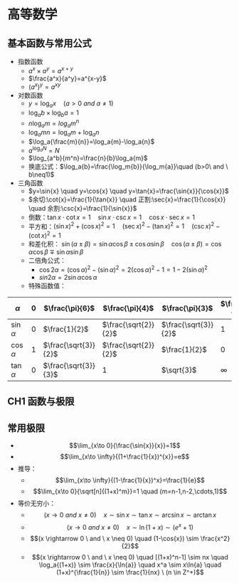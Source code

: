 # 高等数学

## 基本函数与常用公式

- 指数函数
  - $a^x\times a^y=a^{x+y}$
  - $\frac{a^x}{a^y}=a^{x-y}$
  - $(a^x)^y=a^{xy}$
- 对数函数
  - $y=\log_a{x}\quad (a>0\ and\ a\neq1)$
  - $\log_a{b}\times\log_b{a}=1$
  - $n\log_a{m}=log_a{m^n}$
  - $\log_a{mn}=\log_a{m}+\log_a{n}$
  - $\log_a{\frac{m}{n}}=\log_a{m}-\log_a{n}$
  - $a^{\log_aN}=N$
  - $\log_{a^b}{m^n}=\frac{n}{b}\log_a{m}$
  - 换底公式：$\log_a{b}=\frac{\log_m{b}}{\log_m{a}}\quad (b>0\ and \ b\neq1)$
- 三角函数
  - $y=\sin{x} \quad y=\cos{x} \quad y=\tan{x}=\frac{\sin{x}}{\cos{x}}$
  - $余切:\cot{x}=\frac{1}{\tan{x}} \quad 正割:\sec{x}=\frac{1}{\cos{x}} \quad 余割:\csc{x}=\frac{1}{\sin{x}}$
  - 倒数：$\tan{x} \cdot \cot{x}=1 \quad \sin{x} \cdot \csc{x}=1 \quad \cos{x} \cdot \sec{x}=1$
  - 平方和：$(\sin{x})^2+(\cos{x})^2=1 \quad (\sec{x})^2-(\tan{x})^2=1 \quad (\csc{x})^2-(\cot{x})^2=1$
  - 和差化积： $\sin{(\alpha \pm \beta)}=\sin{\alpha}\cos{\beta} \pm \cos{\alpha}\sin{\beta} \quad \cos{(\alpha \pm \beta)}=\cos{\alpha}\cos{\beta}\mp\sin{\alpha}\sin{\beta}$
  - 二倍角公式：
    - $\cos{2\alpha}=(\cos{\alpha})^2 - (\sin{\alpha})^2 = 2(\cos{\alpha})^2-1 =1-2(\sin{\alpha})^2$
    - $sin{2\alpha}=2\sin{\alpha}\cos{\alpha}$
  - 特殊函数值：

| $\alpha$       | 0   | $\frac{\pi}{6}$      | $\frac{\pi}{4}$      | $\frac{\pi}{3}$      | $\frac{\pi}{2}$ |
| -------------- | --- | -------------------- | -------------------- | -------------------- | --------------- |
| $\sin{\alpha}$ | 0   | $\frac{1}{2}$        | $\frac{\sqrt{2}}{2}$ | $\frac{\sqrt{3}}{2}$ | 1               |
| $\cos{\alpha}$ | 1   | $\frac{\sqrt{3}}{2}$ | $\frac{\sqrt{2}}{2}$ | $\frac{1}{2}$        | 0               |
| $\tan{\alpha}$ | 0   | $\frac{\sqrt{3}}{3}$ | 1                    | $\sqrt{3}$           | $\infty$        |

<!-- |$\tan{\alpha}$|0|$\frac{1}{2}$|$\frac{\sqrt{2}}{2}$|$\frac{\sqrt{3}}{2}$|1| -->
<!-- |$\tan{\alpha}$|0|$\frac{1}{2}$|$\frac{\sqrt{2}}{2}$|$\frac{\sqrt{3}}{2}$|1| -->

## CH1 函数与极限

## 常用极限

- $$\lim_{x\to 0}{\frac{\sin{x}}{x}}=1$$
- $$\lim_{x\to \infty}{(1+\frac{1}{x})^{x}}=e$$
- 推导：
  - $$\lim_{x\to \infty}{(1-\frac{1}{x})^x}=\frac{1}{e}$$
  - $$\lim_{x\to 0}{\sqrt[n]{(1+x)^m}}=1 \quad (m=n-1,n-2,\cdots,1)$$
- 等价无穷小：
  - $$(x \rightarrow 0 \ and \ x \neq 0) \quad x \sim \sin{x} \sim \tan{x} \sim \arcsin{x} \sim \arctan{x} $$
  - $$(x \rightarrow 0 \ and \ x \neq 0) \quad x \sim \ln{(1+x)} \sim (e^x+1)$$
  - $$(x \rightarrow 0 \ and \ x \neq 0) \quad (1-\cos{x}) \sim \frac{x^2}{2}$$
  - $$(x \rightarrow 0 \ and \ x \neq 0) \quad [(1+x)^n-1] \sim nx \quad \log_a{(1+x)} \sim \frac{x}{\ln{a}} \quad x^a \sim x\ln{a} \quad (1+x)^{\frac{1}{n}} \sim \frac{1}{nx} \ (n \in Z^+)$$